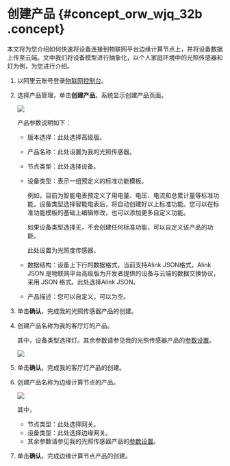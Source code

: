 # 创建产品 {#concept_orw_wjq_32b .concept}

本文将为您介绍如何快速将设备连接到物联网平台边缘计算节点上，并将设备数据上传至云端。文中我们将设备模型进行抽象化，以个人家庭环境中的光照传感器和灯为例，为您进行介绍。

1.  以阿里云账号登录[物联网控制台](http://iot.console.aliyun.com/)。
2.  选择产品管理，单击**创建产品**。系统显示创建产品页面。

    ![](http://static-aliyun-doc.oss-cn-hangzhou.aliyuncs.com/assets/img/15284/6829_zh-CN.png)

    产品参数说明如下：

    -   版本选择：此处选择高级版。
    -   产品名称：此处设置为我的光照传感器。
    -   节点类型：此处选择设备。
    -   设备类型：表示一组预定义的标准功能模板。

        例如，目前为智能电表预定义了用电量、电压、电流和总累计量等标准功能，设备类型选择智能电表后，将自动创建好以上标准功能。您可以在标准功能模板的基础上编辑修改，也可以添加更多自定义功能。

        如果设备类型选择无，不会创建任何标准功能，可以自定义该产品的功能。

        此处设置为光照度传感器。

    -   数据结构：设备上下行的数据格式，当前支持Alink JSON格式，Alink JSON 是物联网平台高级版为开发者提供的设备与云端的数据交换协议，采用 JSON 格式。此处选择Alink JSON。
    -   产品描述：您可以自定义，可以为空。
3.  单击**确认**，完成我的光照传感器产品的创建。
4.  创建产品名称为我的客厅灯的产品。

    其中，设备类型选择灯。其余参数请参见我的光照传感器产品的[参数设置](#lightsensor-param)。

    ![](http://static-aliyun-doc.oss-cn-hangzhou.aliyuncs.com/assets/img/15284/6831_zh-CN.png)

5.  单击**确认**，完成我的客厅灯产品的创建。
6.  创建产品名称为边缘计算节点的产品。

    ![](http://static-aliyun-doc.oss-cn-hangzhou.aliyuncs.com/assets/img/15284/7299_zh-CN.png)

    其中，

    -   节点类型：此处选择网关。
    -   设备类型：此处选择边缘网关。
    -   其余参数请参见我的光照传感器产品的[参数设置](#lightsensor-param)。
7.  单击**确认**，完成边缘计算节点产品的创建。

